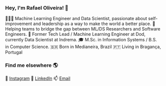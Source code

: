 ### Hey, I'm Rafael Oliveira! 👋

👨🏻‍💻 Machine Learning Engineer and Data Scientist, passionate about self-improvement and leadership as a way to make the world a better place.
👥Helping teams to bridge the gap between ML/DS Researchers and Software Engineers.
💼 Former Tech Lead / Machine Learning Engineer at Dod, currently Data Scientist at Indrema.
🎓 M.Sc. in Information Systems / B.S. in Computer Science.
🇧🇷 Born in Medianeira, Brazil
🇵🇹 Living in Bragança, Portugal

### Find me elsewhere 🌎

📸 [Instagram](https://instagram.com/rafao19)
💼 [LinkedIn](https://www.linkedin.com/in/olirafa)
📫 [Email](olirafa@protonmail.com)
